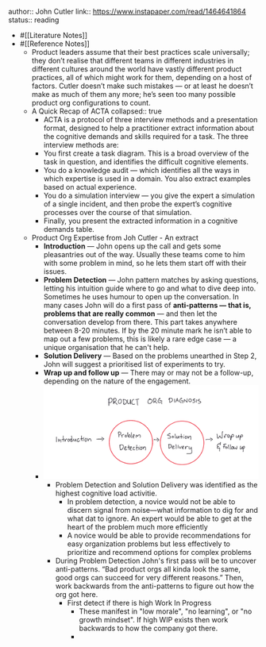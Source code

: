 author:: John Cutler
link:: https://www.instapaper.com/read/1464641864
status:: reading

- #[[Literature Notes]]
- #[[Reference Notes]]
	- Product leaders assume that their best practices scale universally; they don’t realise that different teams in different industries in different cultures around the world have vastly different product practices, all of which might work for them, depending on a host of factors. Cutler doesn’t make such mistakes — or at least he doesn’t make as much of them any more; he’s seen too many possible product org configurations to count.
	- A Quick Recap of ACTA
	  collapsed:: true
		- ACTA is a protocol of three interview methods and a presentation format, designed to help a practitioner extract information about the cognitive demands and skills required for a task. The three interview methods are:
		- You first create a task diagram. This is a broad overview of the task in question, and identifies the difficult cognitive elements.
		- You do a knowledge audit — which identifies all the ways in which expertise is used in a domain. You also extract examples based on actual experience.
		- You do a simulation interview — you give the expert a simulation of a single incident, and then probe the expert’s cognitive processes over the course of that simulation.
		- Finally, you present the extracted information in a cognitive demands table.
	- Product Org Expertise from Joh Cutler - An extract
		- **Introduction** — John opens up the call and gets some pleasantries out of the way. Usually these teams come to him with some problem in mind, so he lets them start off with their issues.
		- **Problem Detection** — John pattern matches by asking questions, letting his intuition guide where to go and what to dive deep into. Sometimes he uses humour to open up the conversation. In many cases John will do a first pass of **anti-patterns — that is, problems that are really common** — and then let the conversation develop from there. This part takes anywhere between 8-20 minutes. If by the 20 minute mark he isn’t able to map out a few problems, this is likely a rare edge case — a unique organisation that he can't help.
		- **Solution Delivery** — Based on the problems unearthed in Step 2, John will suggest a prioritised list of experiments to try.
		- **Wrap up and follow up** — There may or may not be a follow-up, depending on the nature of the engagement.
		- ![product_task_diagram.png](../assets/product_task_diagram_1651005183397_0.png)
			- Problem Detection and Solution Delivery was identified as the highest cognitive load activitie.
				- In problem detection, a novice would not be able to discern signal from noise—what information to dig for and what dat to ignore. An expert would be able to get at the heart of the problem much more efficiently
				- A novice would be able to provide recommendations for easy organization problems but less effectively to prioritize and recommend options for complex problems
			- During Problem Detection John's first pass will be to uncover anti-patterns. “Bad product orgs all kinda look the same, good orgs can succeed for very different reasons.” Then, work backwards from the anti-patterns to figure out how the org got here.
				- First detect if there is high Work In Progress
					- These manifest in "low morale", "no learning", or "no growth mindset". If high WIP exists then work backwards to how the company got there.
					-